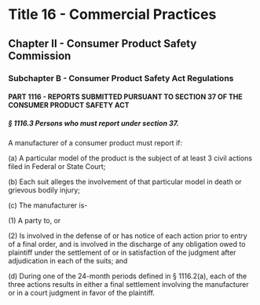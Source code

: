 
# Title 16 - Commercial Practices
## Chapter II - Consumer Product Safety Commission
### Subchapter B - Consumer Product Safety Act Regulations
#### PART 1116 - REPORTS SUBMITTED PURSUANT TO SECTION 37 OF THE CONSUMER PRODUCT SAFETY ACT
##### § 1116.3 Persons who must report under section 37.

A manufacturer of a consumer product must report if:

(a) A particular model of the product is the subject of at least 3 civil actions filed in Federal or State Court;

(b) Each suit alleges the involvement of that particular model in death or grievous bodily injury;

(c) The manufacturer is-

(1) A party to, or

(2) Is involved in the defense of or has notice of each action prior to entry of a final order, and is involved in the discharge of any obligation owed to plaintiff under the settlement of or in satisfaction of the judgment after adjudication in each of the suits; and

(d) During one of the 24-month periods defined in § 1116.2(a), each of the three actions results in either a final settlement involving the manufacturer or in a court judgment in favor of the plaintiff.
